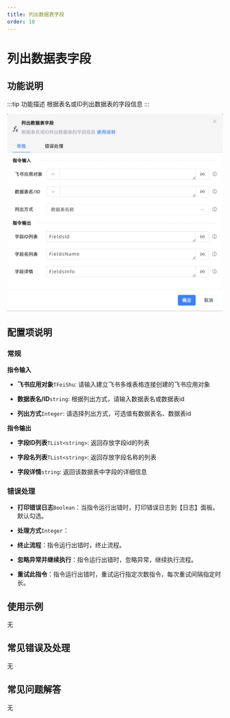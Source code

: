 ```yaml
---
title: 列出数据表字段
order: 10
---
```


# 列出数据表字段

## 功能说明

:::tip 功能描述
根据表名或ID列出数据表的字段信息
:::

![列出数据表字段](../../../../assets/列出数据表字段_command.png)

## 配置项说明

### 常规

**指令输入**

- **飞书应用对象**`TFeiShu`: 请输入建立飞书多维表格连接创建的飞书应用对象

- **数据表名/ID**`string`: 根据列出方式，请输入数据表名或数据表id

- **列出方式**`Integer`: 请选择列出方式，可选值有数据表名、数据表id


**指令输出**

- **字段ID列表**`TList<string>`: 返回存放字段id的列表

- **字段名列表**`TList<string>`: 返回存放字段名称的列表

- **字段详情**`string`: 返回该数据表中字段的详细信息

### 错误处理

- **打印错误日志**`Boolean`：当指令运行出错时，打印错误日志到【日志】面板。默认勾选。

- **处理方式**`Integer`：

 - **终止流程**：指令运行出错时，终止流程。

 - **忽略异常并继续执行**：指令运行出错时，忽略异常，继续执行流程。

 - **重试此指令**：指令运行出错时，重试运行指定次数指令，每次重试间隔指定时长。

## 使用示例
无

## 常见错误及处理

无

## 常见问题解答

无

